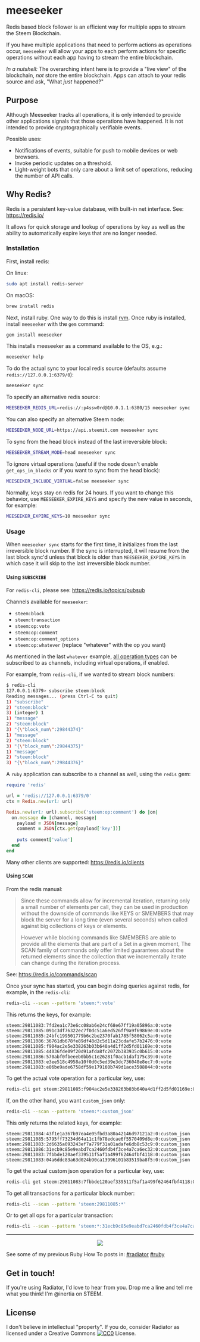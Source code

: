  # meeseeker

Redis based block follower is an efficient way for multiple apps to stream the Steem Blockchain.

If you have multiple applications that need to perform actions as operations occur, `meeseeker` will allow your apps to each perform actions for specific operations without each app having to stream the entire blockchain.

*In a nutshell:* The overarching intent here is to provide a "live view" of the blockchain, *not* store the entire blockchain.  Apps can attach to your redis source and ask, "What *just* happened?"

## Purpose

Although Meeseeker tracks all operations, it is only intended to provide other applications signals that those operations have happened.  It is not intended to provide cryptographically verifiable events.

Possible uses:

* Notifications of events, suitable for push to mobile devices or web browsers.
* Invoke periodic updates on a threshold.
* Light-weight bots that only care about a limit set of operations, reducing the number of API calls.

## Why Redis?

Redis is a persistent key-value database, with built-in net interface.  See: https://redis.io/

It allows for quick storage and lookup of operations by key as well as the ability to automatically expire keys that are no longer needed.

### Installation

First, install redis:

On linux:

```bash
sudo apt install redis-server
```

On macOS:

```bash
brew install redis
```

Next, install ruby.  One way to do this is install [rvm](https://rvm.io/install).  Once ruby is installed, install `meeseeker` with the `gem` command:

```bash
gem install meeseeker
```

This installs meeseeker as a command available to the OS, e.g.:

```bash
meeseeker help
```

To do the actual sync to your local redis source (defaults assume `redis://127.0.0.1:6379/0`):

```bash
meeseeker sync
```

To specify an alternative redis source:

```bash
MEESEEKER_REDIS_URL=redis://:p4ssw0rd@10.0.1.1:6380/15 meeseeker sync
```

You can also specify an alternative Steem node:

```bash
MEESEEKER_NODE_URL=https://api.steemit.com meeseeker sync
```

To sync from the head block instead of the last irreversible block:

```bash
MEESEEKER_STREAM_MODE=head meeseeker sync
```

To ignore virtual operations (useful if the node doesn't enable `get_ops_in_blocks` or if you want to sync from the head block):

```bash
MEESEEKER_INCLUDE_VIRTUAL=false meeseeker sync
```

Normally, keys stay on redis for 24 hours.  If you want to change this behavior, use `MEESEEKER_EXPIRE_KEYS` and specify the new value in seconds, for example:

```bash
MEESEEKER_EXPIRE_KEYS=10 meeseeker sync
```

### Usage

When `meeseeker sync` starts for the first time, it initializes from the last irreversible block number.  If the sync is interrupted, it will resume from the last block sync'd unless that block is older than `MEESEEKER_EXPIRE_KEYS` in which case it will skip to the last irreversible block number.

#### Using `SUBSCRIBE`

For `redis-cli`, please see: https://redis.io/topics/pubsub

Channels available for `meeseeker`:

* `steem:block`
* `steem:transaction`
* `steem:op:vote`
* `steem:op:comment`
* `steem:op:comment_options`
* `steem:op:whatever` (replace "whatever" with the op you want)

As mentioned in the last `whatever` example, [all operation types](https://developers.steem.io/apidefinitions/broadcast-ops) can be subscribed to as channels, including virtual operations, if enabled.

For example, from `redis-cli`, if we wanted to stream block numbers:

```bash
$ redis-cli
127.0.0.1:6379> subscribe steem:block
Reading messages... (press Ctrl-C to quit)
1) "subscribe"
2) "steem:block"
3) (integer) 1
1) "message"
2) "steem:block"
3) "{\"block_num\":29844374}"
1) "message"
2) "steem:block"
3) "{\"block_num\":29844375}"
1) "message"
2) "steem:block"
3) "{\"block_num\":29844376}"
```

A `ruby` application can subscribe to a channel as well, using the `redis` gem:

```ruby
require 'redis'

url = 'redis://127.0.0.1:6379/0'
ctx = Redis.new(url: url)

Redis.new(url: url).subscribe('steem:op:comment') do |on|
  on.message do |channel, message|
    payload = JSON[message]
    comment = JSON[ctx.get(payload['key'])]
    
    puts comment['value']
  end
end
```

Many other clients are supported: https://redis.io/clients

#### Using `SCAN`

From the redis manual:

> Since these commands allow for incremental iteration, returning only a small number of elements per call, they can be used in production without the downside of commands like KEYS or SMEMBERS that may block the server for a long time (even several seconds) when called against big collections of keys or elements.
> 
> However while blocking commands like SMEMBERS are able to provide all the elements that are part of a Set in a given moment, The SCAN family of commands only offer limited guarantees about the returned elements since the collection that we incrementally iterate can change during the iteration process.

See: https://redis.io/commands/scan

Once your sync has started, you can begin doing queries against redis, for example, in the `redis-cli`:

```bash
redis-cli --scan --pattern 'steem:*:vote'
```

This returns the keys, for example:

```
steem:29811083:7fd2ea1c73e6cc08ab6e24cf68e67ff19a05896a:0:vote
steem:29811085:091c3df76322ec7f0dc51a6ed526ff9a9f69869e:0:vote
steem:29811085:24bfc199501779b6c2be2370fab1785f58062c5a:0:vote
steem:29811086:36761db678fe89df48d2c5d11a23cdafe57b2476:0:vote
steem:29811085:f904ac2e5e338263b03b640a4d1ff2d5fd01169e:0:vote
steem:29811085:44036fde09f20d91afda8fc2072b383935c0b615:0:vote
steem:29811086:570abf0fbeeeb0bb5c1e26281f0acb1daf175c39:0:vote
steem:29811083:e3ee518c4958a10f0d0c5ed39e3dc736048e8ec7:0:vote
steem:29811083:e06be9ade6758df59e179160b749d1ace3508044:0:vote
```

To get the actual vote operation for a particular key, use:

```bash
redis-cli get steem:29811085:f904ac2e5e338263b03b640a4d1ff2d5fd01169e:0:vote
```

If, on the other hand, you want `custom_json` only:

```bash
redis-cli --scan --pattern 'steem:*:custom_json'
```

This only returns the related keys, for example:

```
steem:29811084:43f1e1a367b97ea4e05fbd3a80a42146d97121a2:0:custom_json
steem:29811085:5795ff73234d64a11c1fb78edcae6f5570409d8e:0:custom_json
steem:29811083:2d6635a093243ef7a779f31a01adafe6db8c53c9:0:custom_json
steem:29811086:31ecb9c85e9eabd7ca2460fdb4f3ce4a7ca6ec32:0:custom_json
steem:29811083:7fbbde120aef339511f5af1a499f62464fbf4118:0:custom_json
steem:29811083:04a6ddc83a63d024b90ca13996101b83519ba8f5:0:custom_json
```

To get the actual custom json operation for a particular key, use:

```bash
redis-cli get steem:29811083:7fbbde120aef339511f5af1a499f62464fbf4118:0:custom_json
```

To get all transactions for a particular block number:

```bash
redis-cli --scan --pattern 'steem:29811085:*'
```

Or to get all ops for a particular transaction:

```bash
redis-cli --scan --pattern 'steem:*:31ecb9c85e9eabd7ca2460fdb4f3ce4a7ca6ec32:*'
```

---

<center>
  <img src="https://i.imgur.com/Y3Sa2GW.jpg" />
</center>

See some of my previous Ruby How To posts in: [#radiator](https://steemit.com/created/radiator) [#ruby](https://steemit.com/created/ruby)

## Get in touch!

If you're using Radiator, I'd love to hear from you.  Drop me a line and tell me what you think!  I'm @inertia on STEEM.
  
## License

I don't believe in intellectual "property".  If you do, consider Radiator as licensed under a Creative Commons [![CC0](http://i.creativecommons.org/p/zero/1.0/80x15.png)](http://creativecommons.org/publicdomain/zero/1.0/) License.
